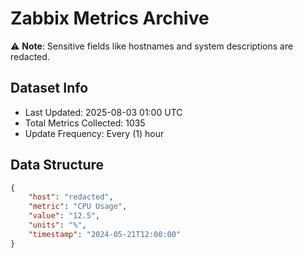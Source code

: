 # Zabbix Metrics Archive

⚠️ **Note**: Sensitive fields like hostnames and system descriptions are redacted.

## Dataset Info
- Last Updated: 2025-08-03 01:00 UTC
- Total Metrics Collected: 1035
- Update Frequency: Every (1) hour

## Data Structure
```json
{
    "host": "redacted",
    "metric": "CPU Usage",
    "value": "12.5",
    "units": "%",
    "timestamp": "2024-05-21T12:00:00"
}
```
